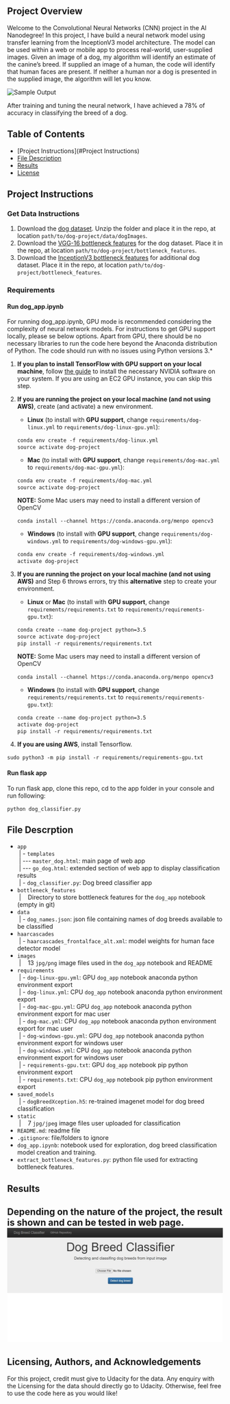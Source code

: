 [//]: # (Image References)

[image1]: ./images/sample_dog_output.png "Sample Output"
[image2]: ./images/dog_web_app.jpeg "Web App"


## Project Overview

Welcome to the Convolutional Neural Networks (CNN) project in the AI Nanodegree! In this project, I have build a neural network model using transfer learning from the InceptionV3 model architecture. The model can be used within a web or mobile app to process real-world, user-supplied images. Given an image of a dog, my algorithm will identify an estimate of the canine’s breed. If supplied an image of a human, the code will identify that human faces are present. If neither a human nor a dog is presented in the supplied image, the algorithm will let you know.

![Sample Output][image1]

After training and tuning the neural network, I have achieved a 78% of accuracy in classifying the breed of a dog.

## Table of Contents

  * [Project Instructions](#Project Instructions)
  * [File Description](#File-Description)
  * [Results](#Results)
  * [License](#license)

## Project Instructions

### Get Data Instructions

1. Download the [dog dataset](https://s3-us-west-1.amazonaws.com/udacity-aind/dog-project/dogImages.zip).  Unzip the folder and place it in the repo, at location `path/to/dog-project/data/dogImages`. 
2. Download the [VGG-16 bottleneck features](https://s3-us-west-1.amazonaws.com/udacity-aind/dog-project/DogVGG16Data.npz) for the dog dataset.  Place it in the repo, at location `path/to/dog-project/bottleneck_features`.
3. Download the [InceptionV3 bottleneck features](https://s3-us-west-1.amazonaws.com/udacity-aind/dog-project/DogInceptionV3Data.npz) for additional dog dataset. Place it in the repo, at location `path/to/dog-project/bottleneck_features`.

### Requirements

#### Run dog_app.ipynb
For running dog_app.ipynb, GPU mode is recommended considering the complexity of neural network models. For instructions to get GPU support locally, please se below options. Apart from GPU, there should be no necessary libraries to run the code here beyond the Anaconda distribution of Python. The code should run with no issues using Python versions 3.*

1. __If you plan to install TensorFlow with GPU support on your local machine__, follow [the guide](https://www.tensorflow.org/install/) to install the necessary NVIDIA software on your system.  If you are using an EC2 GPU instance, you can skip this step.

2. **If you are running the project on your local machine (and not using AWS)**, create (and activate) a new environment.

	- __Linux__ (to install with __GPU support__, change `requirements/dog-linux.yml` to `requirements/dog-linux-gpu.yml`): 
	```
	conda env create -f requirements/dog-linux.yml
	source activate dog-project
	```  
	- __Mac__ (to install with __GPU support__, change `requirements/dog-mac.yml` to `requirements/dog-mac-gpu.yml`): 
	```
	conda env create -f requirements/dog-mac.yml
	source activate dog-project
	```  
	**NOTE:** Some Mac users may need to install a different version of OpenCV
	```
	conda install --channel https://conda.anaconda.org/menpo opencv3
	```
	- __Windows__ (to install with __GPU support__, change `requirements/dog-windows.yml` to `requirements/dog-windows-gpu.yml`):  
	```
	conda env create -f requirements/dog-windows.yml
	activate dog-project
	```

3. **If you are running the project on your local machine (and not using AWS)** and Step 6 throws errors, try this __alternative__ step to create your environment.

	- __Linux__ or __Mac__ (to install with __GPU support__, change `requirements/requirements.txt` to `requirements/requirements-gpu.txt`): 
	```
	conda create --name dog-project python=3.5
	source activate dog-project
	pip install -r requirements/requirements.txt
	```
	**NOTE:** Some Mac users may need to install a different version of OpenCV
	```
	conda install --channel https://conda.anaconda.org/menpo opencv3
	```
	- __Windows__ (to install with __GPU support__, change `requirements/requirements.txt` to `requirements/requirements-gpu.txt`):  
	```
	conda create --name dog-project python=3.5
	activate dog-project
	pip install -r requirements/requirements.txt
	```
	
4. **If you are using AWS**, install Tensorflow.
```
sudo python3 -m pip install -r requirements/requirements-gpu.txt
```

#### Run flask app
To run flask app, clone this repo, cd to the app folder in your console and run following:
```
python dog_classifier.py
```

## File Descrption
- `app` <br>
  &nbsp;| - `templates` <br>
  &nbsp;| --- `master_dog.html`: main page of web app <br>
  &nbsp;| --- `go_dog.html`: extended section of web app to display classification results <br>
  &nbsp;| - `dog_classifier.py`: Dog breed classifier app <br>
- `bottleneck_features` <br>
  &nbsp;| &nbsp;&nbsp; Directory to store bottleneck features for the `dog_app` notebook (empty in git) <br>
- `data` <br>
  &nbsp;| - `dog_names.json`: json file containing names of dog breeds available to be classified <br>
- `haarcascades` <br>
  &nbsp;| - `haarcascades_frontalface_alt.xml`: model weights for human face detector model <br>
- `images` <br>
  &nbsp;| &nbsp;&nbsp; 13 `jpg/png` image files used in the `dog_app` notebook and README <br>
- `requirements` <br>
  &nbsp;| - `dog-linux-gpu.yml`: GPU `dog_app` notebook anaconda python environment export <br>
  &nbsp;| - `dog-linux.yml`: CPU `dog_app` notebook anaconda python environment export <br>
  &nbsp;| - `dog-mac-gpu.yml`: GPU `dog_app` notebook anaconda python environment export for mac user<br>
  &nbsp;| - `dog-mac.yml`: CPU `dog_app` notebook anaconda python environment export for mac user<br>
  &nbsp;| - `dog-windows-gpu.yml`: GPU `dog_app` notebook anaconda python environment export for windows user<br>
  &nbsp;| - `dog-windows.yml`: CPU `dog_app` notebook anaconda python environment export for windows user<br>
  &nbsp;| - `requirements-gpu.txt`: GPU `dog_app` notebook pip python environment export <br>
  &nbsp;| - `requirements.txt`: CPU `dog_app` notebook pip python environment export <br>  
- `saved_models` <br>
  &nbsp;| - `dogBreedXception.h5`: re-trained imagenet model for dog breed classification <br>
- `static` <br>
  &nbsp;| &nbsp;&nbsp; 7 `jpg/jpeg` image files user uploaded for classification <br>
- `README.md`: readme file
- `.gitignore`: file/folders to ignore
- `dog_app.ipynb`: notebook used for exploration, dog breed classification model creation and training.
- `extract_bottleneck_features.py`: python file used for extracting bottleneck features.


## Results
Depending on the nature of the project, the result is shown and can be tested in web page.
![Web App][image2]
---
## Licensing, Authors, and Acknowledgements
For this project, credit must give to Udacity for the data. Any enquiry with the Licensing for the data should directly go to Udacity. Otherwise, feel free to use the code here as you would like! 
